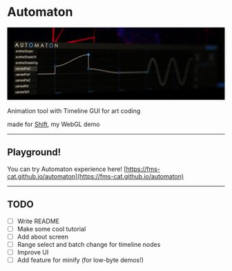 # Automaton

![](automaton.jpg)

Animation tool with Timeline GUI for art coding

made for [Shift](https://GitHub.com/fms-cat/shift), my WebGL demo

---

## Playground!

You can try Automaton experience here!
[https://fms-cat.github.io/automaton](https://fms-cat.github.io/automaton)

---

## TODO

- [ ] Write README
- [ ] Make some cool tutorial
- [ ] Add about screen
- [ ] Range select and batch change for timeline nodes
- [ ] Improve UI
- [ ] Add feature for minify (for low-byte demos!)
